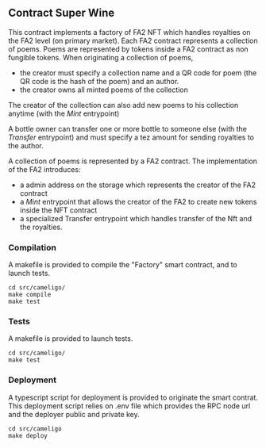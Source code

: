 ## Contract Super Wine

This contract implements a factory of FA2 NFT which handles royalties on the FA2 level (on primary market). Each FA2 contract represents a collection of poems. Poems are represented by tokens inside a FA2 contract as non fungible tokens.
When originating a collection of poems, 
- the creator must specify a collection name and a QR code for poem (the QR code is the hash of the poem) and an author.
- the creator owns all minted poems of the collection

The creator of the collection can also add new poems to his collection anytime (with the *Mint* entrypoint)

A bottle owner can transfer one or more bottle to someone else (with the *Transfer* entrypoint) and must specify a tez amount for sending royalties to the author. 


A collection of poems is represented by a FA2 contract. The implementation of the FA2 introduces:
- a admin address on the storage which represents the creator of the FA2 contract 
- a *Mint* entrypoint that allows the creator of the FA2 to create new tokens inside the NFT contract
- a specialized Transfer entrypoint which handles transfer of the Nft and the royalties. 


### Compilation

A makefile is provided to compile the "Factory" smart contract, and to launch tests.
```
cd src/cameligo/
make compile
make test
```

### Tests

A makefile is provided to launch tests.
```
cd src/cameligo/
make test
```

### Deployment

A typescript script for deployment is provided to originate the smart contrat. This deployment script relies on .env file which provides the RPC node url and the deployer public and private key.

```
cd src/cameligo
make deploy
```
